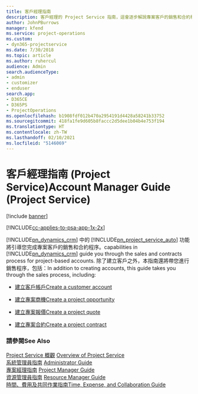 ```yaml
---
title: 客戶經理指南
description: 客戶經理的 Project Service 指南，這會逐步解說專案客戶的銷售和合約程序
author: JohnPBurrows
manager: kfend
ms.service: project-operations
ms.custom:
- dyn365-projectservice
ms.date: 7/30/2018
ms.topic: article
ms.author: ruhercul
audience: Admin
search.audienceType:
- admin
- customizer
- enduser
search.app:
- D365CE
- D365PS
- ProjectOperations
ms.openlocfilehash: b1908fdf012b470a2954191d4428a58241b33752
ms.sourcegitcommit: 418fa1fe9d605b8faccc2d5dee1b04b4e753f194
ms.translationtype: HT
ms.contentlocale: zh-TW
ms.lasthandoff: 02/10/2021
ms.locfileid: "5146069"
---
```

# <a name="account-manager-guide-project-service"></a><span data-ttu-id="324c3-103">客戶經理指南 (Project Service)</span><span class="sxs-lookup"><span data-stu-id="324c3-103">Account Manager Guide (Project Service)</span></span>

[!include [banner](../includes/psa-now-project-operations.md)]

[!INCLUDE[cc-applies-to-psa-app-1x-2x](../includes/cc-applies-to-psa-app-1x-2x.md)]

[!INCLUDE[pn_dynamics_crm](../includes/pn-dynamics-crm.md)] <span data-ttu-id="324c3-104">中的 [!INCLUDE[pn_project_service_auto](../includes/pn-project-service-auto.md)] 功能將引導您完成專案客戶的銷售和合約程序。</span><span class="sxs-lookup"><span data-stu-id="324c3-104">capabilities in [!INCLUDE[pn_dynamics_crm](../includes/pn-dynamics-crm.md)] guide you through the sales and contracts process for project-based accounts.</span></span> <span data-ttu-id="324c3-105">除了建立客戶之外，本指南還將帶您進行銷售程序，包括：</span><span class="sxs-lookup"><span data-stu-id="324c3-105">In addition to creating accounts, this guide takes you through the sales process, including:</span></span>  
  
-   [<span data-ttu-id="324c3-106">建立客戶帳戶</span><span class="sxs-lookup"><span data-stu-id="324c3-106">Create a customer account</span></span>](../psa/create-customer-account.md)  
  
-   [<span data-ttu-id="324c3-107">建立專案商機</span><span class="sxs-lookup"><span data-stu-id="324c3-107">Create a project opportunity</span></span>](../psa/create-project-opportunity.md)  
  
-   [<span data-ttu-id="324c3-108">建立專案報價</span><span class="sxs-lookup"><span data-stu-id="324c3-108">Create a project quote</span></span>](../psa/create-project-quote.md)  
  
-   [<span data-ttu-id="324c3-109">建立專案合約</span><span class="sxs-lookup"><span data-stu-id="324c3-109">Create a project contract</span></span>](../psa/create-project-contract.md)  
  
  
### <a name="see-also"></a><span data-ttu-id="324c3-110">請參閱</span><span class="sxs-lookup"><span data-stu-id="324c3-110">See Also</span></span>  
 <span data-ttu-id="324c3-111">[Project Service 概觀](../psa/overview.md) </span><span class="sxs-lookup"><span data-stu-id="324c3-111">[Overview of Project Service](../psa/overview.md) </span></span>  
 <span data-ttu-id="324c3-112">[系統管理員指南](../psa/admin-guide.md) </span><span class="sxs-lookup"><span data-stu-id="324c3-112">[Administrator Guide](../psa/admin-guide.md) </span></span>  
 <span data-ttu-id="324c3-113">[專案經理指南](../psa/project-manager-guide.md) </span><span class="sxs-lookup"><span data-stu-id="324c3-113">[Project Manager Guide](../psa/project-manager-guide.md) </span></span>  
 <span data-ttu-id="324c3-114">[資源管理員指南](../psa/resource-manager-guide.md) </span><span class="sxs-lookup"><span data-stu-id="324c3-114">[Resource Manager Guide](../psa/resource-manager-guide.md) </span></span>  
 [<span data-ttu-id="324c3-115">時間、費用及共同作業指南</span><span class="sxs-lookup"><span data-stu-id="324c3-115">Time, Expense, and Collaboration Guide</span></span>](../psa/time-expense-collaboration-guide.md)

